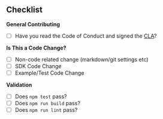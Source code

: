<!--
Thank you for your pull request. Please provide a description below.
-->

## **Checklist**
<!-- For completed items, change [ ] to [x]. -->

**General Contributing**
- [ ] Have you read the Code of Conduct and signed the [CLA](https://opensource.dropbox.com/cla/)?

**Is This a Code Change?**
- [ ] Non-code related change (markdown/git settings etc)
- [ ] SDK Code Change
- [ ] Example/Test Code Change

**Validation**
- [ ] Does `npm test` pass?
- [ ] Does `npm run build` pass?
- [ ] Does `npm run lint` pass?